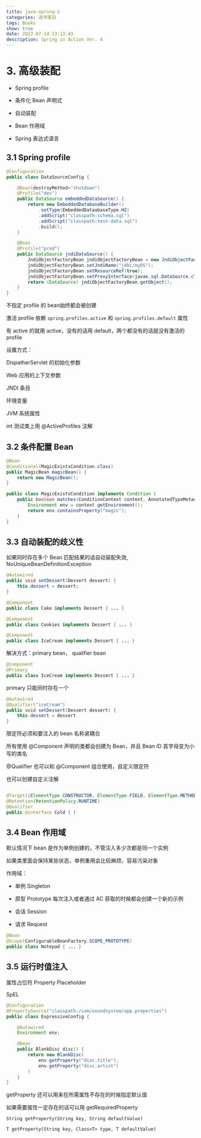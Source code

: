 ```yaml
---
title: java-spring-2
categories: 读书笔记
tags: Books
show: true
date: 2022-07-14 13:13:43
description: Spring in Action Ver. 4
---
```


# 3. 高级装配


- Spring profile

- 条件化 Bean 声明式

- 自动装配

- Bean 作用域

- Spring 表达式语言

## 3.1 Spring profile

```java
@Configuration
public class DataSourceConfig {

    @Bean(destroyMethod="shutdown")
    @Profile("dev")
    public DataSource embeddedDataSource() {
        return new EmbeddedDatabaseBuilder()
            .setType(EmbeddedDataabaseType.H2)
            .addScript("classpath:schema.sql")
            .addScript("classpath:test-data.sql")
            .build();
    }

    @Bean
    @Profile("prod")
    public DataSource jndiDataSource() {
        JndiObjectFactoryBean jndiObjectFactoryBean = new JndiObjectFactoryBean();
        jndiObjectFactoryBean.setJndiName("jdbc/myDS");
        jndiObjectFactoryBean.setResourceRef(true);
        jndiObjectFactoryBean.setProxyInterface(javax.sql.DataSource.class);
        return (DataSource) jndiObjectFactoryBean.getObject();
    }
}

```

不指定 profile 的 bean始终都会被创建

激活 profile 依赖 `spring.profiles.active` 和 `spring.profiles.default` 属性

有 active 的就用 active，没有的话用 default，两个都没有的话就没有激活的 profile

设置方式：

DispatherServlet 的初始化参数

Web 应用的上下文参数

JNDI 条目

环境变量

JVM 系统属性

int 测试类上用 @ActiveProfiles 注解

## 3.2 条件配置 Bean

```java
@Bean
@Conditional(MagicExistsCondition.class)
public MagicBean magicBean() {
    return new MagicBean();
}
```

```java
public class MagicExistsCondition implements Condition {
    public boolean matches(ConditionContext context, AnnotatedTypeMetadata metadata) {
        Environment env = context.getEnvironment();
        return env.containsProperty("magic");
    }
}
```

## 3.3 自动装配的歧义性

如果同时存在多个 Bean 匹配结果的话自动装配失效, NoUniqueBeanDefinitionException

```java
@Autowired
public void setDessert(Dessert dessert) {
    this.dessert = dessert;
}
```

```java
@Component
public class Cake implements Dessert { ... }

@Component
public class Cookies implements Dessert { ... }

@Component
public class IceCream implements Dessert { ... }

```
解决方式：primary bean， qualifier bean

```java
@Component
@Primary
public class IceCream implements Dessert { ... }
```
primary 只能同时存在一个

```java
@Autowired
@Qualifier("iceCream")
public void setDessert(Dessert dessert) {
    this.dessert = dessert
}
```

限定符必须和要注入的 bean 名称紧耦合

所有使用 @Component 声明的类都会创建为 Bean，并且 Bean ID 首字母变为小写的类名

@Qualifier 也可以和 @Component 组合使用，自定义限定符

也可以创建自定义注解

```java

@Target({ElementType.CONSTRUCTOR, ElementType.FIELD, ElementType.METHOD, ElementType.TYPE})
@Retention(RetentionPolicy.RUNTIME)
@Qualifier
public @interface Cold { }
```


## 3.4 Bean 作用域

默认情况下 bean 是作为单例创建的，不管注入多少次都是同一个实例

如果类里面会保持某些状态，单例重用会比较麻烦，容易污染对象

作用域：

- 单例 Singleton

- 原型 Prototype 每次注入或者通过 AC 获取的时候都会创建一个新的示例

- 会话 Session

- 请求 Request

```java
@Bean
@Scope(ConfigurableBeanFactory.SCOPE_PROTOTYPE)
public class Notepad { ... }
```

## 3.5 运行时值注入

属性占位符 Property Placeholder

SpEL 

```java
@Configuration
@PropertySource("classpath:/com/soundsystem/app.properties")
public class ExpressiveConfig {

    @Autowired
    Environment env;

    @Bean
    public BlankDisc disc() {
        return new BlankDisc(
            env.getProperty("disc.title"),
            env.getProperty("disc.artist")
        )
    }
}

```

getProperty 还可以用来在所需属性不存在的时候指定默认值

如果需要属性一定存在的话可以用 getRequiredProperty

```
String getProperty(String key, String defaultValue)

T getProperty(String key, Class<T> type, T defaultValue)
```
